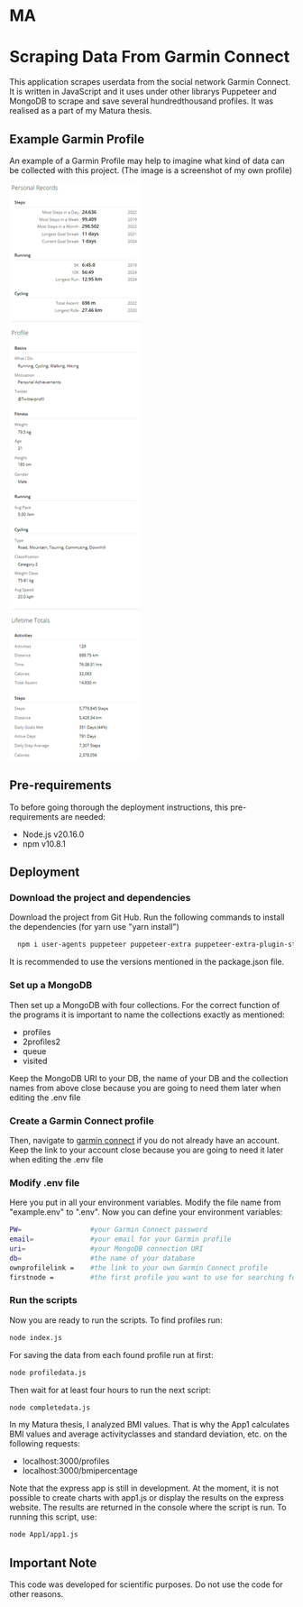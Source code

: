 # MA
# Scraping Data From Garmin Connect 
This application scrapes userdata from the social network Garmin Connect. It is written in JavaScript and it uses under other librarys Puppeteer and MongoDB to scrape and save several hundredthousand profiles. It was realised as a part of my Matura thesis.

## Example Garmin Profile
An example of a Garmin Profile may help to imagine what kind of data can be collected with this project. (The image is a screenshot of my own profile)

![Garmin Profile](/screenshots/image.png)

## Pre-requirements
To before going thorough the deployment instructions, this pre-requirements are needed:
- Node.js v20.16.0
- npm v10.8.1

## Deployment
### Download the project and dependencies
Download the project from Git Hub.
Run the following commands to install the dependencies (for yarn use "yarn install")
```bash
  npm i user-agents puppeteer puppeteer-extra puppeteer-extra-plugin-stealth mongodb express dotenv colorette chart.js -g
```
It is recommended to use the versions mentioned in the package.json file.

### Set up a MongoDB 
Then set up a MongoDB with four collections. For the correct function of the programs it is important to name the collections exactly as mentioned: 
- profiles 
- 2profiles2 
- queue
- visited

Keep the MongoDB URI to your DB, the name of your DB and the collection names from above close because you are going to need them later when editing the .env file

### Create a Garmin Connect profile
Then, navigate to [garmin connect](https://sso.garmin.com/portal/sso/en-CH/create-account?clientId=GarminConnect&service=https://connect.garmin.com/modern) if you do not already have an account. 
Keep the link to your account close because you are going to need it later when editing the .env file

### Modify .env file
Here you put in all your environment variables. Modify the file name from "example.env" to ".env". Now you can define your environment variables:

```bash
PW=                 #your Garmin Connect password
email=              #your email for your Garmin profile
uri=                #your MongoDB connection URI
db=                 #the name of your database
ownprofilelink =    #the link to your own Garmin Connect profile
firstnode =         #the first profile you want to use for searching for more profiles 
```

### Run the scripts 
Now you are ready to run the scripts. 
To find profiles run:
```Bash
node index.js
```

For saving the data from each found profile run at first: 
```Bash
node profiledata.js
```
Then wait for at least four hours to run the next script:
```Bash
node completedata.js
```


In my Matura thesis, I analyzed BMI values. That is why the App1 calculates BMI values and average activityclasses and standard deviation, etc. on the following requests:
- localhost:3000/profiles 
- localhost:3000/bmipercentage

Note that the express app is still in development. At the moment, it is not possible to create charts with app1.js or display the results on the express website.
The results are returned in the console where the script is run.
To running this script, use:
```Bash
node App1/app1.js
```

## Important Note
This code was developed for scientific purposes. Do not use the code for other reasons. 
